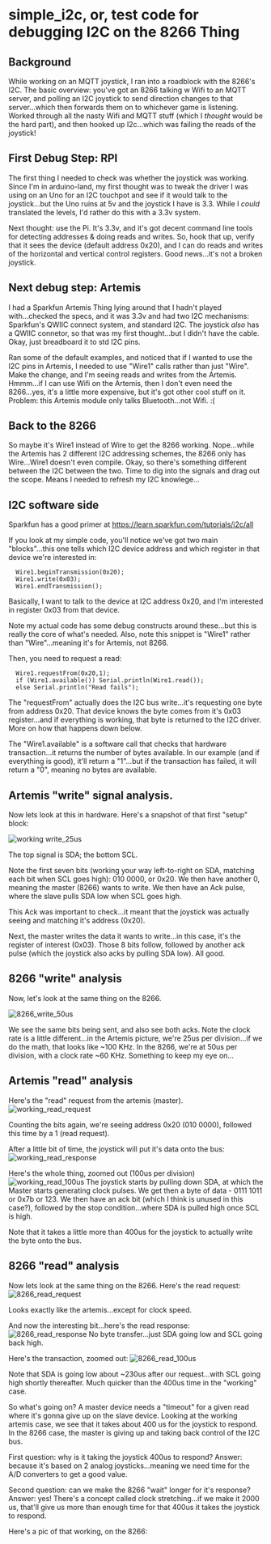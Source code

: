# simple_i2c, or, test code for debugging I2C on the 8266 Thing
## Background
While working on an MQTT joystick, I ran into a roadblock with the 8266's I2C.  The basic overview:  you've got an 8266 talking w
Wifi to an MQTT server, and polling an I2C joystick to send direction changes to that server...which then forwards them on to
whichever game is listening.  Worked through all the nasty Wifi and MQTT stuff (which I *thought* would be the hard part), 
and then hooked up I2c...which was failing the reads of the joystick!

## First Debug Step:  RPI
The first thing I needed to check was whether the joystick was working.  Since I'm in arduino-land, my first thought was to 
tweak the driver I was using on an Uno for an I2C touchpot and see if it would talk to the joystick...but the Uno ruins at 5v and
the joystick I have is 3.3.  While I *could* translated the levels, I'd rather do this with a 3.3v system.

Next thought:  use the Pi.  It's 3.3v, and it's got decent command line tools for detecting addresses & doing reads and writes.
So, hook that up, verify that it sees the device (default address 0x20), and I can do reads and writes of the horizontal and 
vertical control registers.  Good news...it's not a broken joystick.

## Next debug step:  Artemis
I had a Sparkfun Artemis Thing lying around that I hadn't played with...checked the specs, and it was 3.3v and had two I2C mechanisms:
Sparkfun's QWIIC connect system, and standard I2C.  The joystick *also* has a QWIIC connetor, so that was my first thought...but I 
didn't have the cable.   Okay, just breadboard it to std I2C pins.

Ran some of the default examples, and noticed that if I wanted to use the I2C pins in Artemis, I needed to use "Wire1" calls rather than
just "Wire".  Make the change, and I'm seeing reads and writes from the Artemis.  Hmmm...if I can use Wifi on the Artemis, then I
don't even need the 8266...yes, it's a little more expensive, but it's got other cool stuff on it.  Problem:  this Artemis module
only talks Bluetooth...not Wifi.  :(

## Back to the 8266
So maybe it's Wire1 instead of Wire to get the 8266 working.  Nope...while the Artemis has 2 different I2C addressing schemes, the 
8266 only has Wire...Wire1 doesn't even compile.  Okay, so there's something different between the I2C between the two.  Time
to dig into the signals and drag out the scope.  Means I needed to refresh my I2C knowlege...

## I2C software side
Sparkfun has a good primer at
https://learn.sparkfun.com/tutorials/i2c/all

If you look at my simple code, you'll notice we've got two main "blocks"...this one tells which I2C device address and which register in that device we're interested in:
```
  Wire1.beginTransmission(0x20);
  Wire1.write(0x03);
  Wire1.endTransmission();
```
Basically, I want to talk to the device at I2C address 0x20, and I'm interested in register 0x03 from that device.

Note my actual code has some debug constructs around these...but this is really the core of what's needed.  Also, note this snippet is "Wire1" rather than "Wire"...meaning it's for Artemis, not 8266.

Then, you need to request a read:
```
  Wire1.requestFrom(0x20,1);
  if (Wire1.available()) Serial.println(Wire1.read());
  else Serial.println("Read fails");
```
The "requestFrom" actually does the I2C bus write...it's requesting one byte from address 0x20.  That device knows the byte comes from it's 0x03 register...and if everything is working, that byte is returned to the I2C driver.  More on how that happens down below.  

The "Wire1.available" is a software call that checks that hardware transaction...it returns the number of bytes available.  In our example (and if everything is good), it'll return a "1"...but if the transaction has failed, it will return a "0", meaning no bytes are available.

## Artemis "write" signal analysis.
Now lets look at this in hardware.  Here's a snapshot of that first "setup" block:

![working write_25us](https://user-images.githubusercontent.com/43499190/67578581-f93b0980-f6ff-11e9-9224-e4eb8ceff015.jpg)

The top signal is SDA; the bottom SCL.

Note the first seven bits (working your way left-to-right on SDA, matching each bit when SCL goes high): 010 0000, or 0x20.
We then have another 0, meaning the master (8266) wants to write.  We then have an Ack pulse, where the slave pulls SDA low when SCL goes high.

This Ack was important to check...it meant that the joystick was actually seeing and matching it's address (0x20).

Next, the master writes the data it wants to write...in this case, it's the register of interest (0x03).  Those 8 bits follow, followed by another ack pulse (which the joystick also acks by pulling SDA low).  All good.

## 8266 "write" analysis
Now, let's look at the same thing on the 8266.

![8266_write_50us](https://user-images.githubusercontent.com/43499190/67580181-2210ce00-f703-11e9-8816-ac9dd84ef116.jpg)

We see the same bits being sent, and also see both acks.  Note the clock rate is a little different...in the Artemis picture, we're 25us per division...if we do the math, that looks like ~100 KHz.  In the 8266, we're at 50us per division, with a clock rate ~60 KHz.  Something to keep my eye on...

## Artemis "read" analysis
Here's the "read" request from the artemis (master).
![working_read_request](https://user-images.githubusercontent.com/43499190/67584171-445a1a00-f70a-11e9-8481-6e648d860158.jpg)
 
Counting the bits again, we're seeing address 0x20 (010 0000), followed this time by a 1 (read request).

After a little bit of time, the joystick will put it's data onto the bus:
![working_read_response](https://user-images.githubusercontent.com/43499190/67584380-bc284480-f70a-11e9-8c03-a8fdf3f60159.jpg)


Here's the whole thing, zoomed out (100us per division)
![working_read_100us](https://user-images.githubusercontent.com/43499190/67583889-bed66a00-f709-11e9-9621-81effc516960.jpg)
The joystick starts by pulling down SDA, at which the Master starts generating clock pulses.  We get then a byte of data - 0111 1011 or 0x7b or 123.  We then have an ack bit (which I think is unused in this case?), followed by the stop condition...where SDA is pulled high once SCL is high.

Note that it takes a little more than 400us for the joystick to actually write the byte onto the bus.

## 8266 "read" analysis
Now lets look at the same thing on the 8266.  Here's the read request:
![8266_read_request](https://user-images.githubusercontent.com/43499190/67584957-e8909080-f70b-11e9-871a-aefcb40aa314.jpg)

Looks exactly like the artemis...except for clock speed.

And now the interesting bit...here's the read response:
![8266_read_response](https://user-images.githubusercontent.com/43499190/67585126-31484980-f70c-11e9-99dd-1ce9e7859f9c.jpg)
No byte transfer...just SDA going low and SCL going back high.

Here's the transaction, zoomed out:
![8266_read_100us](https://user-images.githubusercontent.com/43499190/67585335-8d12d280-f70c-11e9-8aed-545acabf1963.jpg)

Note that SDA is going low about ~230us after our request...with SCL going high shortly thereafter.  Much quicker than the 400us time in the "working" case.

So what's going on?  A master device needs a "timeout" for a given read where it's gonna give up on the slave device.  Looking at the working artemis case, we see that it takes about 400 us for the joystick to respond.  In the 8266 case, the master is giving up and taking back control of the I2C bus.

First question:  why is it taking the joystick 400us to respond?  Answer:  because it's based on 2 analog joysticks...meaning we need time for the A/D converters to get a good value.

Second question:  can we make the 8266 "wait" longer for it's response?  Answer:  yes!  There's a concept called clock stretching...if we make it 2000 us, that'll give us more than enough time for that 400us it takes the joystick to respond.

Here's a pic of that working, on the 8266:


